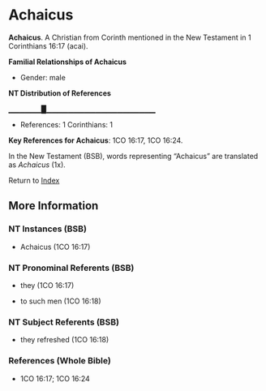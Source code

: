 # Achaicus
**Achaicus**. 
A Christian from Corinth mentioned in the New Testament in 1 Corinthians 16:17 (acai). 




**Familial Relationships of Achaicus**


* Gender: male


**NT Distribution of References**

▁▁▁▁▁▁█▁▁▁▁▁▁▁▁▁▁▁▁▁▁▁▁▁▁▁▁
* References: 1 Corinthians: 1



**Key References for Achaicus**: 
1CO 16:17, 1CO 16:24. 




In the New Testament (BSB), words representing “Achaicus” are translated as 
*Achaicus* (1x). 


Return to [Index](00-Index.md)

## More Information

### NT Instances (BSB)

* Achaicus (1CO 16:17)



### NT Pronominal Referents (BSB)

* they (1CO 16:17)

* to such men (1CO 16:18)



### NT Subject Referents (BSB)

* they refreshed (1CO 16:18)



### References (Whole Bible)

* 1CO 16:17; 1CO 16:24



